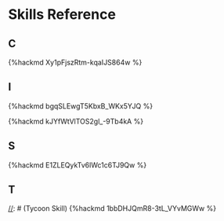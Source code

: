 # Skills Reference

## C

[//]: # (Commerce Skill Xy1pFjszRtm-kqaIJS864w)
{%hackmd Xy1pFjszRtm-kqaIJS864w %}

## I

[//]: # (Import Export Skill bgqSLEwgT5KbxB_WKx5YJQ)
{%hackmd bgqSLEwgT5KbxB_WKx5YJQ %}

[//]: # (Inventory Skill kJYfWtVlTOS2gl_-9Tb4kA)
{%hackmd kJYfWtVlTOS2gl_-9Tb4kA %}

## S

[//]: # (Smuggle Skill E1ZLEQykTv6lWc1c6TJ9Qw)
{%hackmd E1ZLEQykTv6lWc1c6TJ9Qw %}

## T

[//]: # (Tycoon Skill) {%hackmd 1bbDHJQmR8-3tL_VYvMGWw %}
